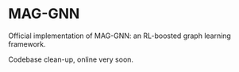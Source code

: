 # MAG-GNN
Official implementation of MAG-GNN: an RL-boosted graph learning framework.

Codebase clean-up, online very soon.
